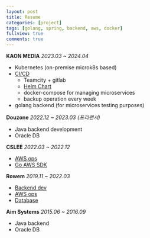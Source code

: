 ```yaml
---
layout: post
title: Resume
categories: [project]
tags: [golang, spring, backend, aws, docker]
fullview: true
comments: true
---
```


**KAON MEDIA** <i>2023.03 ~ 2024.04 </i>
- Kubernetes (on-premise microk8s based)
- [CI/CD](https://jnuho.github.io/articles/cicd)
  - Teamcity + gitlab
  - [Helm Chart](https://jnuho.github.io/articles/helm.pdf)
  - docker-compose for managing microservices
  - backup operation every week
- golang backend (for microservices testing purposes)

**Douzone** <i>2022.12 ~ 2023.03 (프리랜서)</i>
- Java backend development
- Oracle DB

**CSLEE** <i>2022.03 ~ 2022.12 </i>
- [AWS ops](https://jnuho.github.io/articles/doc_aws_cli)
- [Go AWS SDK](https://jnuho.github.io/articles/doc_goproject_kor)

**Rowem** <i>2019.11 ~ 2022.03 </i>
- [Backend dev](https://jnuho.github.io/articles/doc_rm_spring)
- [AWS ops](https://jnuho.github.io/articles/elasticache_team)
- [Database](https://jnuho.github.io/articles/doc_rm_database)

**Aim Systems** <i>2015.06 ~ 2016.09 </i>
- Java backend
- Oracle DB
